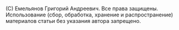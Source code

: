 (С) Емельянов Григорий Андреевич. Все права защищены. Использование (сбор, обработка, хранение и распространение) материалов статьи без указания автора запрещено.
